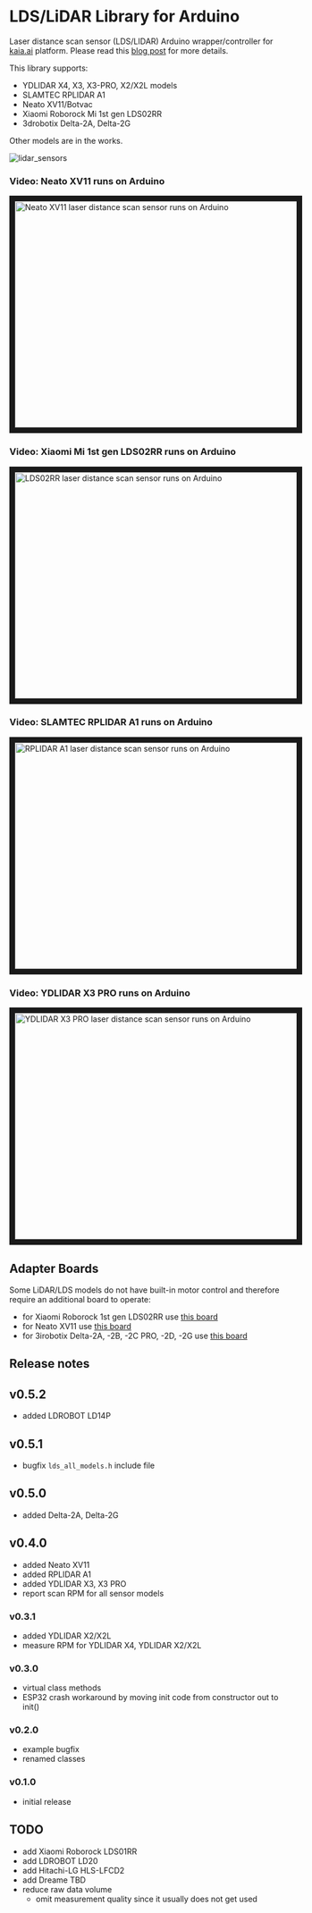 # LDS/LiDAR Library for Arduino
Laser distance scan sensor (LDS/LIDAR) Arduino wrapper/controller for [kaia.ai](https://kaia.ai) platform.
Please read this [blog post](https://kaia.ai/blog/arduino-lidar-library/) for more details.

This library supports:
- YDLIDAR X4, X3, X3-PRO, X2/X2L models
- SLAMTEC RPLIDAR A1
- Neato XV11/Botvac
- Xiaomi Roborock Mi 1st gen LDS02RR
- 3drobotix Delta-2A, Delta-2G

Other models are in the works.

![lidar_sensors](https://github.com/kaiaai/LDS/assets/33589365/c38af37b-a9b1-44d1-b256-94d72e7562c6)

### Video: Neato XV11 runs on Arduino
<a href="http://www.youtube.com/watch?feature=player_embedded&v=kfk1Q0RSJpI" target="_blank">
 <img src="http://img.youtube.com/vi/kfk1Q0RSJpI/maxresdefault.jpg" alt="Neato XV11 laser distance scan sensor runs on Arduino" width="720" height="405" border="10" />
</a>

### Video: Xiaomi Mi 1st gen LDS02RR runs on Arduino
<a href="http://www.youtube.com/watch?feature=player_embedded&v=gaDnZ4Msw0E" target="_blank">
 <img src="http://img.youtube.com/vi/gaDnZ4Msw0E/maxresdefault.jpg" alt="LDS02RR laser distance scan sensor runs on Arduino" width="720" height="405" border="10" />
</a>

### Video: SLAMTEC RPLIDAR A1 runs on Arduino
<a href="http://www.youtube.com/watch?feature=player_embedded&v=f8IYjfiXsMk" target="_blank">
 <img src="http://img.youtube.com/vi/f8IYjfiXsMk/maxresdefault.jpg" alt="RPLIDAR A1 laser distance scan sensor runs on Arduino" width="720" height="405" border="10" />
</a>

### Video: YDLIDAR X3 PRO runs on Arduino
<a href="http://www.youtube.com/watch?feature=player_embedded&v=_VuRCiO55gA" target="_blank">
 <img src="http://img.youtube.com/vi/_VuRCiO55gA/maxresdefault.jpg" alt="YDLIDAR X3 PRO laser distance scan sensor runs on Arduino" width="720" height="405" border="10" />
</a>

## Adapter Boards
Some LiDAR/LDS models do not have built-in motor control and therefore require an additional board to operate:
- for Xiaomi Roborock 1st gen LDS02RR use [this board](https://github.com/makerspet/pcb/tree/main/lds02rr_adapter)
- for Neato XV11 use [this board](https://github.com/makerspet/pcb/tree/main/neato_delta_adapter)
- for 3irobotix Delta-2A, -2B, -2C PRO, -2D, -2G use [this board](https://github.com/makerspet/pcb/tree/main/neato_delta_adapter)

## Release notes

## v0.5.2
- added LDROBOT LD14P

## v0.5.1
- bugfix `lds_all_models.h` include file

## v0.5.0
- added Delta-2A, Delta-2G

## v0.4.0
- added Neato XV11
- added RPLIDAR A1
- added YDLIDAR X3, X3 PRO
- report scan RPM for all sensor models

### v0.3.1
- added YDLIDAR X2/X2L
- measure RPM for YDLIDAR X4, YDLIDAR X2/X2L

### v0.3.0
- virtual class methods
- ESP32 crash workaround by moving init code from constructor out to init()

### v0.2.0
- example bugfix
- renamed classes

### v0.1.0
- initial release

## TODO
- add Xiaomi Roborock LDS01RR
- add LDROBOT LD20
- add Hitachi-LG HLS-LFCD2
- add Dreame TBD
- reduce raw data volume
  - omit measurement quality since it usually does not get used
